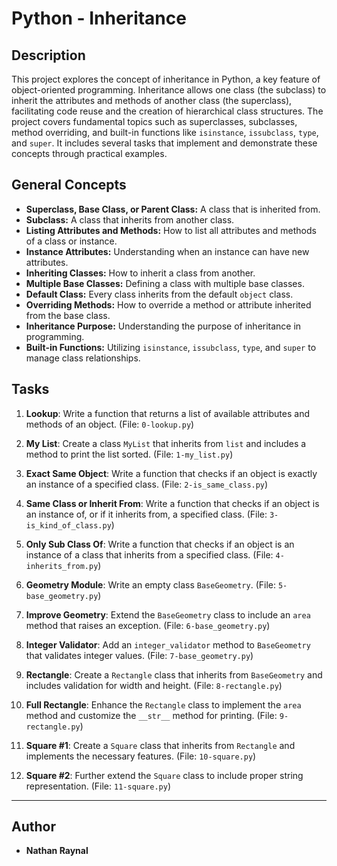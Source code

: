 # Python - Inheritance

## Description

This project explores the concept of inheritance in Python, a key feature of object-oriented programming. Inheritance allows one class (the subclass) to inherit the attributes and methods of another class (the superclass), facilitating code reuse and the creation of hierarchical class structures. The project covers fundamental topics such as superclasses, subclasses, method overriding, and built-in functions like `isinstance`, `issubclass`, `type`, and `super`. It includes several tasks that implement and demonstrate these concepts through practical examples.

## General Concepts

- **Superclass, Base Class, or Parent Class:** A class that is inherited from.
- **Subclass:** A class that inherits from another class.
- **Listing Attributes and Methods:** How to list all attributes and methods of a class or instance.
- **Instance Attributes:** Understanding when an instance can have new attributes.
- **Inheriting Classes:** How to inherit a class from another.
- **Multiple Base Classes:** Defining a class with multiple base classes.
- **Default Class:** Every class inherits from the default `object` class.
- **Overriding Methods:** How to override a method or attribute inherited from the base class.
- **Inheritance Purpose:** Understanding the purpose of inheritance in programming.
- **Built-in Functions:** Utilizing `isinstance`, `issubclass`, `type`, and `super` to manage class relationships.

## Tasks

1. **Lookup**: Write a function that returns a list of available attributes and methods of an object. (File: `0-lookup.py`)
   
2. **My List**: Create a class `MyList` that inherits from `list` and includes a method to print the list sorted. (File: `1-my_list.py`)

3. **Exact Same Object**: Write a function that checks if an object is exactly an instance of a specified class. (File: `2-is_same_class.py`)

4. **Same Class or Inherit From**: Write a function that checks if an object is an instance of, or if it inherits from, a specified class. (File: `3-is_kind_of_class.py`)

5. **Only Sub Class Of**: Write a function that checks if an object is an instance of a class that inherits from a specified class. (File: `4-inherits_from.py`)

6. **Geometry Module**: Write an empty class `BaseGeometry`. (File: `5-base_geometry.py`)

7. **Improve Geometry**: Extend the `BaseGeometry` class to include an `area` method that raises an exception. (File: `6-base_geometry.py`)

8. **Integer Validator**: Add an `integer_validator` method to `BaseGeometry` that validates integer values. (File: `7-base_geometry.py`)

9. **Rectangle**: Create a `Rectangle` class that inherits from `BaseGeometry` and includes validation for width and height. (File: `8-rectangle.py`)

10. **Full Rectangle**: Enhance the `Rectangle` class to implement the `area` method and customize the `__str__` method for printing. (File: `9-rectangle.py`)

11. **Square #1**: Create a `Square` class that inherits from `Rectangle` and implements the necessary features. (File: `10-square.py`)

12. **Square #2**: Further extend the `Square` class to include proper string representation. (File: `11-square.py`)

---

## Author

- **Nathan Raynal**

